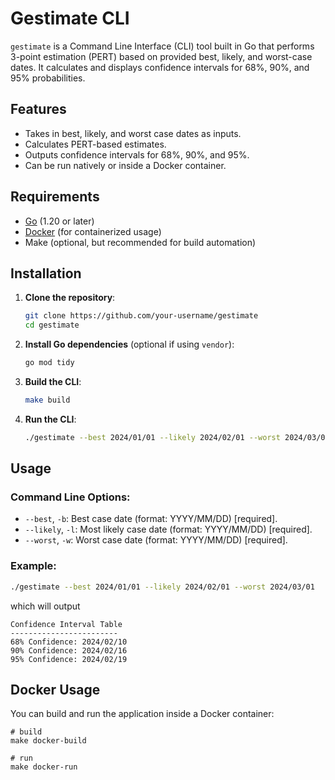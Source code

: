 # Gestimate CLI

`gestimate` is a Command Line Interface (CLI) tool built in Go that performs 3-point estimation (PERT) based on provided best, likely, and worst-case dates. It calculates and displays confidence intervals for 68%, 90%, and 95% probabilities.

## Features

- Takes in best, likely, and worst case dates as inputs.
- Calculates PERT-based estimates.
- Outputs confidence intervals for 68%, 90%, and 95%.
- Can be run natively or inside a Docker container.

## Requirements

- [Go](https://golang.org/doc/install) (1.20 or later)
- [Docker](https://docs.docker.com/get-docker/) (for containerized usage)
- Make (optional, but recommended for build automation)

## Installation

1. **Clone the repository**:

    ```bash
    git clone https://github.com/your-username/gestimate
    cd gestimate
    ```

2. **Install Go dependencies** (optional if using `vendor`):

    ```bash
    go mod tidy
    ```

3. **Build the CLI**:

    ```bash
    make build
    ```

4. **Run the CLI**:

    ```bash
    ./gestimate --best 2024/01/01 --likely 2024/02/01 --worst 2024/03/01
    ```

## Usage

### Command Line Options:

- `--best`, `-b`: Best case date (format: YYYY/MM/DD) [required].
- `--likely`, `-l`: Most likely case date (format: YYYY/MM/DD) [required].
- `--worst`, `-w`: Worst case date (format: YYYY/MM/DD) [required].

### Example:

```bash
./gestimate --best 2024/01/01 --likely 2024/02/01 --worst 2024/03/01
```

which  will output

```
Confidence Interval Table
------------------------
68% Confidence: 2024/02/10
90% Confidence: 2024/02/16
95% Confidence: 2024/02/19
```

## Docker Usage

You can build and run the application inside a Docker container:

```
# build
make docker-build

# run
make docker-run
```